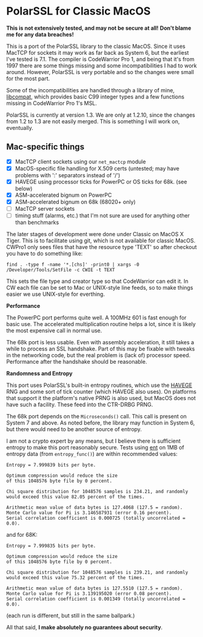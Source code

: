 PolarSSL for Classic MacOS
==========================

**This is not extensively tested, and may not be secure at all!**
**Don't blame me for any data breaches!**

This is a port of the PolarSSL library to the classic MacOS. Since it uses MacTCP for sockets it may work as far back as System 6, but the earliest I've tested is 7.1. The compiler is CodeWarrior Pro 1, and being that it's from 1997 there are some things missing and some incompatibilities I had to work around. However, PolarSSL is very portable and so the changes were small for the most part.

Some of the incompatibilities are handled through a library of mine, [libcompat](https://github.com/leitec/libcompat), which provides basic C99 integer types and a few functions missing in CodeWarrior Pro 1's MSL.

PolarSSL is currently at version 1.3. We are only at 1.2.10, since the changes from 1.2 to 1.3 are not easily merged. This is something I will work on, eventually.

Mac-specific things
-------------------
- [x] MacTCP client sockets using our `net_mactcp` module
- [x] MacOS-specific file handling for X.509 certs (untested; may have problems with ':' separators instead of '/')
- [x] HAVEGE using processor ticks for PowerPC or OS ticks for 68k. (see below)
- [x] ASM-accelerated bignum on PowerPC
- [x] ASM-accelerated bignum on 68k (68020+ only)
- [ ] MacTCP server sockets
- [ ] timing stuff (alarms, etc.) that I'm not sure are used for anything other than benchmarks

The later stages of development were done under Classic on MacOS X Tiger. This is to facilitate using git, which is not available for classic MacOS. CWPro1 only sees files that have the resource type 'TEXT' so after checkout you have to do something like:

    find . -type f -name '*.[chs]' -print0 | xargs -0 /Developer/Tools/SetFile -c CWIE -t TEXT

This sets the file type and creator type so that CodeWarrior can edit it. In CW each file can be set to Mac or UNIX-style line feeds, so to make things easier we use UNIX-style for everthing.

**Performance**

The PowerPC port performs quite well. A 100MHz 601 is fast enough for basic use. The accelerated multiplication routine helps a lot, since it is likely the most expensive call in normal use.

The 68k port is less usable. Even with assembly acceleration, it still takes a while to process an SSL handshake. Part of this may be fixable with tweaks in the networking code, but the real problem is (lack of) processor speed. Performance after the handshake should be reasonable.

**Randomness and Entropy**

This port uses PolarSSL's built-in entropy routines, which use the [HAVEGE](http://www.irisa.fr/caps/projects/hipsor/) RNG and some sort of tick counter (which HAVEGE also uses). On platforms that support it the platform's native PRNG is also used, but MacOS does not have such a facility. These feed into the CTR-DRBG PRNG.

The 68k port depends on the `Microseconds()` call. This call is present on System 7 and above. As noted before, the library may function in System 6, but there would need to be another source of entropy.

I am not a crypto expert by any means, but I believe there is sufficient entropy to make this port reasonably secure. Tests using [ent](http://www.fourmilab.ch/random/) on 1MB of entropy data (from `entropy_func()`) are within recommended values:

    Entropy = 7.999839 bits per byte.

    Optimum compression would reduce the size
    of this 1048576 byte file by 0 percent.

    Chi square distribution for 1048576 samples is 234.21, and randomly
    would exceed this value 82.05 percent of the times.

    Arithmetic mean value of data bytes is 127.4068 (127.5 = random).
    Monte Carlo value for Pi is 3.146587931 (error 0.16 percent).
    Serial correlation coefficient is 0.000725 (totally uncorrelated = 0.0).

and for 68K:

    Entropy = 7.999835 bits per byte.

    Optimum compression would reduce the size
    of this 1048576 byte file by 0 percent.

    Chi square distribution for 1048576 samples is 239.21, and randomly
    would exceed this value 75.32 percent of the times.

    Arithmetic mean value of data bytes is 127.5510 (127.5 = random).
    Monte Carlo value for Pi is 3.139195020 (error 0.08 percent).
    Serial correlation coefficient is 0.001349 (totally uncorrelated = 0.0).

(each run is different, but still in the same ballpark.)

All that said, **I make absolutely no guarantees about security**.
